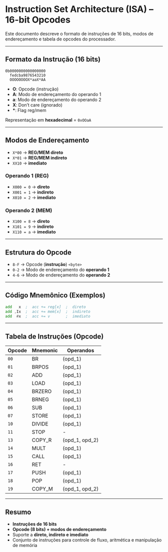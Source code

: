# Instruction Set Architecture (ISA) – 16-bit Opcodes

Este documento descreve o formato de instruções de 16 bits, modos de endereçamento e tabela de opcodes do processador.

---

## Formato da Instrução (16 bits)

```
0b0000000000000000
  fedcba9876543210
  OOOOOOOOX*aaX*AA
```

- **O**: Opcode (instrução)
- **A**: Modo de endereçamento do operando 1
- **a**: Modo de endereçamento do operando 2
- **X**: Don’t care (ignorado)
- **\***: Flag reg/mem

Representação em **hexadecimal** = ```0xOOaA```

---

## Modos de Endereçamento

- `X*00` → **REG/MEM direto**
- `X*01` → **REG/MEM indireto**
- `XX10` → **imediato**

### Operando 1 (REG)
- `X000 = 0` → **direto**
- `X001 = 1` → **indireto**
- `X010 = 2` → **imediato**

### Operando 2 (MEM)
- `X100 = 8` → **direto**
- `X101 = 9` → **indireto**
- `X110 = a` → **imediato**

---

## Estrutura do Opcode

- `8-F` → Opcode (**instrução**) `<byte>`
- `0-2` → Modo de endereçamento do **operando 1**
- `4-6` → Modo de endereçamento do **operando 2**

---

## Código Mnemônico (Exemplos)

```asm
add   x  ;  acc += reg[x]  ;  direto
add ,Ix  ;  acc += mem[x]  ;  indireto
add  #x  ;  acc += v       ;  imediato
```

---

## Tabela de Instruções (Opcode)

| Opcode | Mnemonic | Operandos        |
|--------|----------|------------------|
| `00`   | BR       | (opd_1)          |
| `01`   | BRPOS    | (opd_1)          |
| `02`   | ADD      | (opd_1)          |
| `03`   | LOAD     | (opd_1)          |
| `04`   | BRZERO   | (opd_1)          |
| `05`   | BRNEG    | (opd_1)          |
| `06`   | SUB      | (opd_1)          |
| `07`   | STORE    | (opd_1)          |
| `10`   | DIVIDE   | (opd_1)          |
| `11`   | STOP     | -                |
| `13`   | COPY_R   | (opd_1, opd_2)   |
| `14`   | MULT     | (opd_1)          |
| `15`   | CALL     | (opd_1)          |
| `16`   | RET      | -                |
| `17`   | PUSH     | (opd_1)          |
| `18`   | POP      | (opd_1)          |
| `19`   | COPY_M   | (opd_1, opd_2)   |

---

## Resumo

- **Instruções de 16 bits**
- **Opcode (8 bits) + modos de endereçamento**
- Suporte a **direto, indireto e imediato**
- Conjunto de instruções para controle de fluxo, aritmética e manipulação de memória
